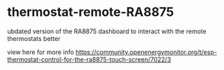 # thermostat-remote-RA8875

ubdated version of the RA8875 dashboard to interact with the remote thermostats better

view here for more info https://community.openenergymonitor.org/t/esp-thermostat-control-for-the-ra8875-touch-screen/7022/3
